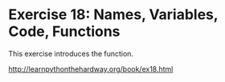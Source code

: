 # Exercise 18: Names, Variables, Code, Functions

This exercise introduces the function.

http://learnpythonthehardway.org/book/ex18.html
